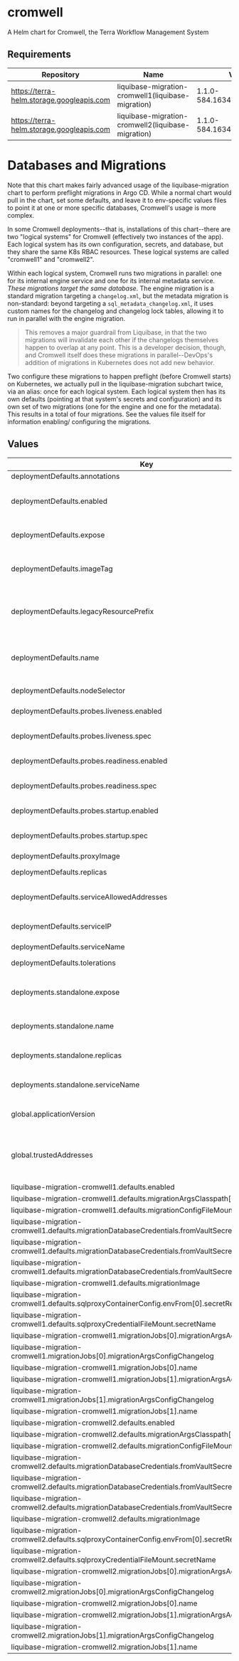 # cromwell

A Helm chart for Cromwell, the Terra Workflow Management System

## Requirements

| Repository | Name | Version |
|------------|------|---------|
| https://terra-helm.storage.googleapis.com | liquibase-migration-cromwell1(liquibase-migration) | 1.1.0-584.1634935238.b378e3 |
| https://terra-helm.storage.googleapis.com | liquibase-migration-cromwell2(liquibase-migration) | 1.1.0-584.1634935238.b378e3 |

# Databases and Migrations

Note that this chart makes fairly advanced usage of the liquibase-migration chart to perform
preflight migrations in Argo CD. While a normal chart would pull in the chart, set some defaults,
and leave it to env-specific values files to point it at one or more specific databases, Cromwell's
usage is more complex.

In some Cromwell deployments--that is, installations of this chart--there are two "logical systems"
for Cromwell (effectively two instances of the app). Each logical system has its own configuration,
secrets, and database, but they share the same K8s RBAC resources. These logical systems are called
"cromwell1" and "cromwell2".

Within each logical system, Cromwell runs two migrations in parallel: one for its internal engine
service and one for its internal metadata service. *These migrations target the same database*.
The engine migration is a standard migration targeting a `changelog.xml`, but the metadata
migration is non-standard: beyond targeting a `sql_metadata_changelog.xml`, it uses custom
names for the changelog and changelog lock tables, allowing it to run in parallel with the
engine migration.

> This removes a major guardrail from Liquibase, in that the two migrations will invalidate each
> other if the changelogs themselves happen to overlap at any point. This is a developer decision,
> though, and Cromwell itself does these migrations in parallel--DevOps's addition of migrations
> in Kubernetes does not add new behavior.

Two configure these migrations to happen preflight (before Cromwell starts) on Kubernetes, we
actually pull in the liquibase-migration subchart twice, via an alias: once for each logical
system. Each logical system then has its own defaults (pointing at that system's secrets and
configuration) and its own set of two migrations (one for the engine and one for the metadata).
This results in a total of four migrations. See the values file itself for information enabling/
configuring the migrations.

## Values

| Key | Type | Default | Description |
|-----|------|---------|-------------|
| deploymentDefaults.annotations | object | `{}` |  |
| deploymentDefaults.enabled | bool | `true` | Whether a declared deployment is enabled. If false, no resources will be created |
| deploymentDefaults.expose | bool | `false` | Whether to create a Service for this deployment |
| deploymentDefaults.imageTag | string | `nil` | Image tag to be used when deploying Pods @defautl global.applicationVersion |
| deploymentDefaults.legacyResourcePrefix | string | `nil` | What prefix to use to refer to secrets rendered from firecloud-develop @default deploymentDefaults.name |
| deploymentDefaults.name | string | `nil` | A name for the deployment that will be substituted into resource definitions. Example: `"cromwell1-reader"` |
| deploymentDefaults.nodeSelector | object | `nil` | Optional nodeSelector map |
| deploymentDefaults.probes.liveness.enabled | bool | `true` | Whether to configure a liveness probe |
| deploymentDefaults.probes.liveness.spec | object | `{"failureThreshold":30,"httpGet":{"path":"/engine/latest/version","port":8000},"initialDelaySeconds":20,"periodSeconds":10,"successThreshold":1,"timeoutSeconds":5}` | k8s spec of the liveness probe to deploy, if enabled |
| deploymentDefaults.probes.readiness.enabled | bool | `true` | Whether to configure a readiness probe |
| deploymentDefaults.probes.readiness.spec | object | `{"failureThreshold":6,"httpGet":{"path":"/engine/latest/version","port":8000},"initialDelaySeconds":20,"periodSeconds":10,"successThreshold":1,"timeoutSeconds":5}` | k8s spec of the readiness probe to deploy, if enabled |
| deploymentDefaults.probes.startup.enabled | bool | `true` | Whether to configure a startup probe |
| deploymentDefaults.probes.startup.spec | object | `{"failureThreshold":1080,"httpGet":{"path":"/engine/latest/version","port":8000},"periodSeconds":10,"successThreshold":1,"timeoutSeconds":5}` | k8s spec of the startup probe to deploy, if enabled |
| deploymentDefaults.proxyImage | string | `"broadinstitute/openidc-proxy:tcell_3_1_0"` |  |
| deploymentDefaults.replicas | int | `0` | Number of replicas for the deployment |
| deploymentDefaults.serviceAllowedAddresses | object | `{}` | What source IPs to whitelist for access to the service |
| deploymentDefaults.serviceIP | string | `nil` | Static IP to use for the Service. If set, service will be of type LoadBalancer |
| deploymentDefaults.serviceName | string | `nil` | What to call the Service |
| deploymentDefaults.tolerations | array | `nil` | Optional array of tolerations |
| deployments.standalone.expose | bool | `true` | Whether to expose the default standalone Cromwell deployment as a service |
| deployments.standalone.name | string | `"cromwell"` | Name to use for the default standalone Cromwell deployment |
| deployments.standalone.replicas | int | `1` | Number of replicas in the default standalone Cromwell deployment |
| deployments.standalone.serviceName | string | `"cromwell"` | Name of the default standalone Cromwell service |
| global.applicationVersion | string | `"latest"` | What version of the Cromwell application to deploy |
| global.trustedAddresses | object | `{}` | A map of addresses that will be merged with serviceAllowedAddresses. Example: `{ "nickname": ["x.x.x.x/y", "x.x.x.x/y"] }` |
| liquibase-migration-cromwell1.defaults.enabled | bool | `false` |  |
| liquibase-migration-cromwell1.defaults.migrationArgsClasspath[0] | string | `"/app/cromwell.jar"` |  |
| liquibase-migration-cromwell1.defaults.migrationConfigFileMount.secretName | string | `"cromwell1-frontend-app-ctmpls"` |  |
| liquibase-migration-cromwell1.defaults.migrationDatabaseCredentials.fromVaultSecret.passwordKey | string | `"db_password"` |  |
| liquibase-migration-cromwell1.defaults.migrationDatabaseCredentials.fromVaultSecret.path | string | `nil` |  |
| liquibase-migration-cromwell1.defaults.migrationDatabaseCredentials.fromVaultSecret.usernameKey | string | `"db_user"` |  |
| liquibase-migration-cromwell1.defaults.migrationImage | string | `"broadinstitute/cromwell"` |  |
| liquibase-migration-cromwell1.defaults.sqlproxyContainerConfig.envFrom[0].secretRef.name | string | `"cromwell1-frontend-sqlproxy-env"` |  |
| liquibase-migration-cromwell1.defaults.sqlproxyCredentialFileMount.secretName | string | `"cromwell1-frontend-sqlproxy-ctmpls"` |  |
| liquibase-migration-cromwell1.migrationJobs[0].migrationArgsAdditional | string | `"--databaseChangeLogTableName=DATABASECHANGELOG \\\n--databaseChangeLogLockTableName=DATABASECHANGELOGLOCK"` |  |
| liquibase-migration-cromwell1.migrationJobs[0].migrationArgsConfigChangelog | string | `"changelog.xml"` |  |
| liquibase-migration-cromwell1.migrationJobs[0].name | string | `"cromwell1-engine"` |  |
| liquibase-migration-cromwell1.migrationJobs[1].migrationArgsAdditional | string | `"--databaseChangeLogTableName=SQLMETADATADATABASECHANGELOG \\\n--databaseChangeLogLockTableName=SQLMETADATADATABASECHANGELOGLOCK"` |  |
| liquibase-migration-cromwell1.migrationJobs[1].migrationArgsConfigChangelog | string | `"sql_metadata_changelog.xml"` |  |
| liquibase-migration-cromwell1.migrationJobs[1].name | string | `"cromwell1-metadata"` |  |
| liquibase-migration-cromwell2.defaults.enabled | bool | `false` |  |
| liquibase-migration-cromwell2.defaults.migrationArgsClasspath[0] | string | `"/app/cromwell.jar"` |  |
| liquibase-migration-cromwell2.defaults.migrationConfigFileMount.secretName | string | `"cromwell2-app-ctmpls"` |  |
| liquibase-migration-cromwell2.defaults.migrationDatabaseCredentials.fromVaultSecret.passwordKey | string | `"db_password"` |  |
| liquibase-migration-cromwell2.defaults.migrationDatabaseCredentials.fromVaultSecret.path | string | `nil` |  |
| liquibase-migration-cromwell2.defaults.migrationDatabaseCredentials.fromVaultSecret.usernameKey | string | `"db_user"` |  |
| liquibase-migration-cromwell2.defaults.migrationImage | string | `"broadinstitute/cromwell"` |  |
| liquibase-migration-cromwell2.defaults.sqlproxyContainerConfig.envFrom[0].secretRef.name | string | `"cromwell2-sqlproxy-env"` |  |
| liquibase-migration-cromwell2.defaults.sqlproxyCredentialFileMount.secretName | string | `"cromwell2-sqlproxy-ctmpls"` |  |
| liquibase-migration-cromwell2.migrationJobs[0].migrationArgsAdditional | string | `"--databaseChangeLogTableName=DATABASECHANGELOG \\\n--databaseChangeLogLockTableName=DATABASECHANGELOGLOCK"` |  |
| liquibase-migration-cromwell2.migrationJobs[0].migrationArgsConfigChangelog | string | `"changelog.xml"` |  |
| liquibase-migration-cromwell2.migrationJobs[0].name | string | `"cromwell2-engine"` |  |
| liquibase-migration-cromwell2.migrationJobs[1].migrationArgsAdditional | string | `"--databaseChangeLogTableName=SQLMETADATADATABASECHANGELOG \\\n--databaseChangeLogLockTableName=SQLMETADATADATABASECHANGELOGLOCK"` |  |
| liquibase-migration-cromwell2.migrationJobs[1].migrationArgsConfigChangelog | string | `"sql_metadata_changelog.xml"` |  |
| liquibase-migration-cromwell2.migrationJobs[1].name | string | `"cromwell2-metadata"` |  |
